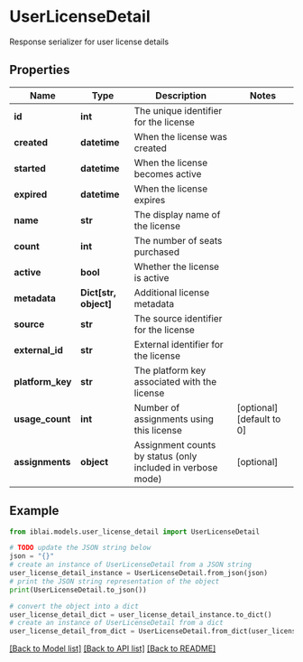 # UserLicenseDetail

Response serializer for user license details

## Properties

Name | Type | Description | Notes
------------ | ------------- | ------------- | -------------
**id** | **int** | The unique identifier for the license | 
**created** | **datetime** | When the license was created | 
**started** | **datetime** | When the license becomes active | 
**expired** | **datetime** | When the license expires | 
**name** | **str** | The display name of the license | 
**count** | **int** | The number of seats purchased | 
**active** | **bool** | Whether the license is active | 
**metadata** | **Dict[str, object]** | Additional license metadata | 
**source** | **str** | The source identifier for the license | 
**external_id** | **str** | External identifier for the license | 
**platform_key** | **str** | The platform key associated with the license | 
**usage_count** | **int** | Number of assignments using this license | [optional] [default to 0]
**assignments** | **object** | Assignment counts by status (only included in verbose mode) | [optional] 

## Example

```python
from iblai.models.user_license_detail import UserLicenseDetail

# TODO update the JSON string below
json = "{}"
# create an instance of UserLicenseDetail from a JSON string
user_license_detail_instance = UserLicenseDetail.from_json(json)
# print the JSON string representation of the object
print(UserLicenseDetail.to_json())

# convert the object into a dict
user_license_detail_dict = user_license_detail_instance.to_dict()
# create an instance of UserLicenseDetail from a dict
user_license_detail_from_dict = UserLicenseDetail.from_dict(user_license_detail_dict)
```
[[Back to Model list]](../README.md#documentation-for-models) [[Back to API list]](../README.md#documentation-for-api-endpoints) [[Back to README]](../README.md)


